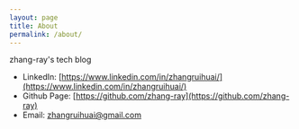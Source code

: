 ```yaml
---
layout: page
title: About
permalink: /about/
---
```


zhang-ray's tech blog

- LinkedIn: [https://www.linkedin.com/in/zhangruihuai/](https://www.linkedin.com/in/zhangruihuai/)
- Github Page: [https://github.com/zhang-ray](https://github.com/zhang-ray)
- Email: [zhangruihuai@gmail.com](zhangruihuai@gmail.com)
